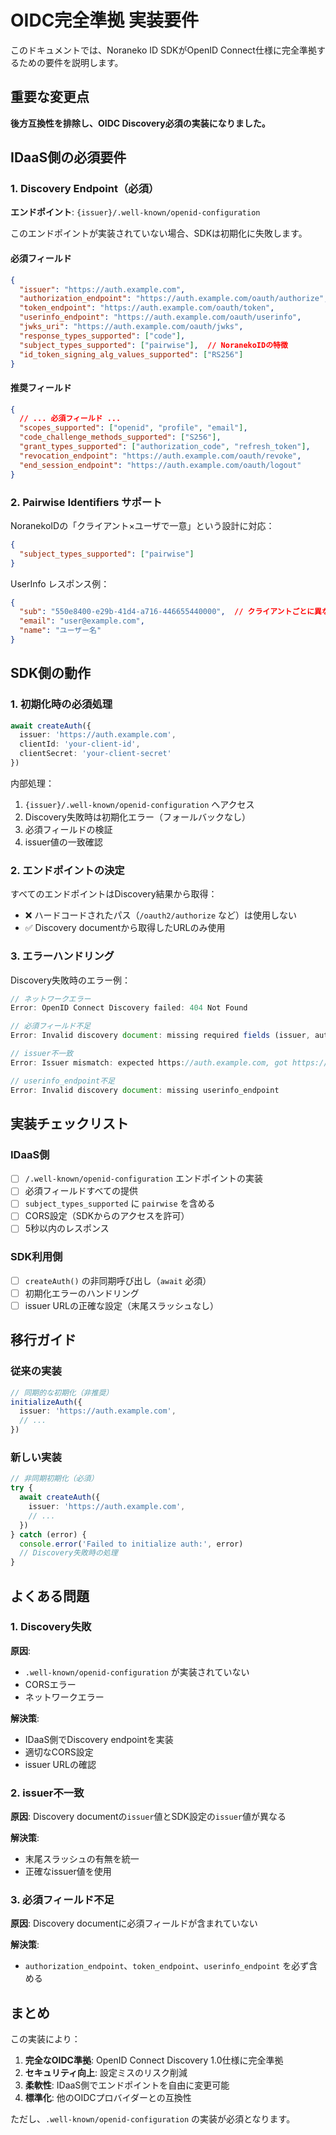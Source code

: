 # OIDC完全準拠 実装要件

このドキュメントでは、Noraneko ID SDKがOpenID Connect仕様に完全準拠するための要件を説明します。

## 重要な変更点

**後方互換性を排除し、OIDC Discovery必須の実装になりました。**

## IDaaS側の必須要件

### 1. Discovery Endpoint（必須）

**エンドポイント**: `{issuer}/.well-known/openid-configuration`

このエンドポイントが実装されていない場合、SDKは初期化に失敗します。

#### 必須フィールド

```json
{
  "issuer": "https://auth.example.com",
  "authorization_endpoint": "https://auth.example.com/oauth/authorize",
  "token_endpoint": "https://auth.example.com/oauth/token",
  "userinfo_endpoint": "https://auth.example.com/oauth/userinfo",
  "jwks_uri": "https://auth.example.com/oauth/jwks",
  "response_types_supported": ["code"],
  "subject_types_supported": ["pairwise"],  // NoranekoIDの特徴
  "id_token_signing_alg_values_supported": ["RS256"]
}
```

#### 推奨フィールド

```json
{
  // ... 必須フィールド ...
  "scopes_supported": ["openid", "profile", "email"],
  "code_challenge_methods_supported": ["S256"],
  "grant_types_supported": ["authorization_code", "refresh_token"],
  "revocation_endpoint": "https://auth.example.com/oauth/revoke",
  "end_session_endpoint": "https://auth.example.com/oauth/logout"
}
```

### 2. Pairwise Identifiers サポート

NoranekoIDの「クライアント×ユーザで一意」という設計に対応：

```json
{
  "subject_types_supported": ["pairwise"]
}
```

UserInfo レスポンス例：
```json
{
  "sub": "550e8400-e29b-41d4-a716-446655440000",  // クライアントごとに異なる値
  "email": "user@example.com",
  "name": "ユーザー名"
}
```

## SDK側の動作

### 1. 初期化時の必須処理

```typescript
await createAuth({
  issuer: 'https://auth.example.com',
  clientId: 'your-client-id',
  clientSecret: 'your-client-secret'
})
```

内部処理：
1. `{issuer}/.well-known/openid-configuration` へアクセス
2. Discovery失敗時は初期化エラー（フォールバックなし）
3. 必須フィールドの検証
4. issuer値の一致確認

### 2. エンドポイントの決定

すべてのエンドポイントはDiscovery結果から取得：

- ❌ ハードコードされたパス（`/oauth2/authorize` など）は使用しない
- ✅ Discovery documentから取得したURLのみ使用

### 3. エラーハンドリング

Discovery失敗時のエラー例：

```typescript
// ネットワークエラー
Error: OpenID Connect Discovery failed: 404 Not Found

// 必須フィールド不足
Error: Invalid discovery document: missing required fields (issuer, authorization_endpoint, token_endpoint)

// issuer不一致
Error: Issuer mismatch: expected https://auth.example.com, got https://other.example.com

// userinfo_endpoint不足
Error: Invalid discovery document: missing userinfo_endpoint
```

## 実装チェックリスト

### IDaaS側

- [ ] `/.well-known/openid-configuration` エンドポイントの実装
- [ ] 必須フィールドすべての提供
- [ ] `subject_types_supported` に `pairwise` を含める
- [ ] CORS設定（SDKからのアクセスを許可）
- [ ] 5秒以内のレスポンス

### SDK利用側

- [ ] `createAuth()` の非同期呼び出し（`await` 必須）
- [ ] 初期化エラーのハンドリング
- [ ] issuer URLの正確な設定（末尾スラッシュなし）

## 移行ガイド

### 従来の実装

```typescript
// 同期的な初期化（非推奨）
initializeAuth({
  issuer: 'https://auth.example.com',
  // ...
})
```

### 新しい実装

```typescript
// 非同期初期化（必須）
try {
  await createAuth({
    issuer: 'https://auth.example.com',
    // ...
  })
} catch (error) {
  console.error('Failed to initialize auth:', error)
  // Discovery失敗時の処理
}
```

## よくある問題

### 1. Discovery失敗

**原因**: 
- `.well-known/openid-configuration` が実装されていない
- CORSエラー
- ネットワークエラー

**解決策**:
- IDaaS側でDiscovery endpointを実装
- 適切なCORS設定
- issuer URLの確認

### 2. issuer不一致

**原因**: 
Discovery documentの`issuer`値とSDK設定の`issuer`値が異なる

**解決策**:
- 末尾スラッシュの有無を統一
- 正確なissuer値を使用

### 3. 必須フィールド不足

**原因**: 
Discovery documentに必須フィールドが含まれていない

**解決策**:
- `authorization_endpoint`、`token_endpoint`、`userinfo_endpoint` を必ず含める

## まとめ

この実装により：

1. **完全なOIDC準拠**: OpenID Connect Discovery 1.0仕様に完全準拠
2. **セキュリティ向上**: 設定ミスのリスク削減
3. **柔軟性**: IDaaS側でエンドポイントを自由に変更可能
4. **標準化**: 他のOIDCプロバイダーとの互換性

ただし、`.well-known/openid-configuration` の実装が必須となります。